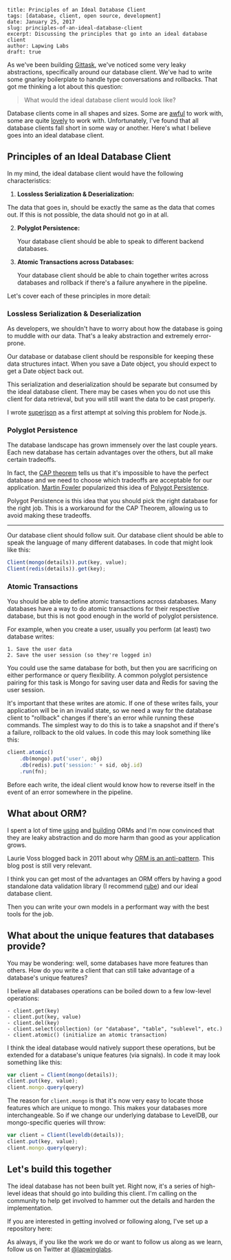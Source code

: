 ```
title: Principles of an Ideal Database Client
tags: [database, client, open source, development]
date: January 25, 2017
slug: principles-of-an-ideal-database-client
excerpt: Discussing the principles that go into an ideal database client
author: Lapwing Labs
draft: true
```

As we've been building [Gittask](https://gittask.com), we've noticed some very leaky abstractions, specifically around our database client. We've had to write some gnarley boilerplate to handle type conversations and rollbacks. That got me thinking a lot about this question:

> What would the ideal database client would look like?

Database clients come in all shapes and sizes. Some are [awful](https://github.com/mongodb/node-mongodb-native) to work with, some are quite [lovely](https://github.com/pebble/yieldb) to work with. Unfortunately, I've found that all database clients fall short in some way or another. Here's what I believe goes into an ideal database client.

## Principles of an Ideal Database Client

In my mind, the ideal database client would have the following characteristics:

1. **Lossless Serialization & Deserialization:**

  The data that goes in, should be exactly the same as the data that comes out. If this is not possible, the data should not go in at all.

2. **Polyglot Persistence:**

    Your database client should be able to speak to different backend databases.

3. **Atomic Transactions across Databases:**

    Your database client should be able to chain together writes across databases and rollback if there's a failure anywhere in the pipeline.

Let's cover each of these principles in more detail:

### Lossless Serialization & Deserialization

As developers, we shouldn't have to worry about how the database is going to muddle with our data. That's a leaky abstraction and extremely error-prone.

Our database or database client should be responsible for keeping these data structures intact. When you save a Date object, you should expect to get a Date object back out.

This serialization and deserialization should be separate but consumed by the ideal database client. There may be cases when you do not use this client for data retrieval, but you will still want the data to be cast properly.

I wrote [superjson](https://github.com/lapwinglabs/superjson) as a first attempt at solving this problem for Node.js.

### Polyglot Persistence

The database landscape has grown immensely over the last couple years. Each new database has certain advantages over the others, but all make certain tradeoffs.

In fact, the [CAP theorem](http://en.wikipedia.org/wiki/CAP_theorem) tells us that it's impossible to have the perfect database and we need to choose which tradeoffs are acceptable for our application. [Martin Fowler](https://twitter.com/martinfowler) popularized this idea of [Polygot Persistence](http://martinfowler.com/bliki/PolyglotPersistence.html).

Polygot Persistence is this idea that you should pick the right database for the right job. This is a workaround for the CAP Theorem, allowing us to avoid making these tradeoffs.

---

Our database client should follow suit. Our database client should be able to speak the language of many different databases. In code that might look like this:

```js
Client(mongo(details)).put(key, value);
Client(redis(details)).get(key);
```

### Atomic Transactions

You should be able to define atomic transactions across databases.
Many databases have a way to do atomic transactions for their respective database, but this is not good enough in the world of polyglot persistence.

For example, when you create a user, usually you perform (at least) two database writes:

    1. Save the user data
    2. Save the user session (so they're logged in)

You could use the same database for both, but then you are sacrificing on either performance or query flexibility. A common polyglot persistence pairing for this task is Mongo for saving user data and Redis for saving the user session.

It's important that these writes are atomic. If one of these writes fails, your application will be in an invalid state, so we need a way for the database client to "rollback" changes if there's an error while running these commands. The simplest way to do this is to take a snapshot and if there's a failure, rollback to the old values. In code this may look something like this:

```js
client.atomic()
    .db(mongo).put('user', obj)
    .db(redis).put('session:' + sid, obj.id)
    .run(fn);
```

Before each write, the ideal client would know how to reverse itself in the event of an error somewhere in the pipeline.

## What about ORM?

I spent a lot of time [using](https://github.com/LearnBoost/mongoose/) and [building](https://github.com/modella/modella) ORMs and I'm now convinced that they are leaky abstraction and do more harm than good as your application grows.

Laurie Voss blogged back in 2011 about why [ORM is an anti-pattern](http://seldo.com/weblog/2011/08/11/orm_is_an_antipattern). This blog post is still very relevant.

I think you can get most of the advantages an ORM offers by having a good standalone data validation library (I recommend [rube](github.com/lapwinglabs/rube)) and our ideal database client.

Then you can write your own models in a performant way with the best tools for the job.

## What about the unique features that databases provide?

You may be wondering: well, some databases have more features than others. How do you write a client that can still take advantage of a database's unique features?

I believe all databases operations can be boiled down to a few low-level operations:

```
- client.get(key)
- client.put(key, value)
- client.del(key)
- client.select(collection) (or "database", "table", "sublevel", etc.)
- client.atomic() (initialize an atomic transaction)
```

I think the ideal database would natively support these operations, but be extended for a database's unique features (via signals). In code it may look something like this:

```js
var client = Client(mongo(details));
client.put(key, value);
client.mongo.query(query)
```

The reason for `client.mongo` is that it's now very easy to locate those features which are unique to mongo. This makes your databases more interchangeable. So if we change our underlying database to LevelDB, our mongo-specific queries will throw:

```js
var client = Client(leveldb(details));
client.put(key, value);
client.mongo.query(query);
```

## Let's build this together

The ideal database has not been built yet. Right now, it's a series of high-level ideas that should go into building this client. I'm calling on the community to help get involved to hammer out the details and harden the implementation.

If you are interested in getting involved or following along, I've set up a repository here: []()

As always, if you like the work we do or want to follow us along as we learn, follow us on Twitter at [@lapwinglabs](https://twitter.com/lapwinglabs).
